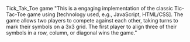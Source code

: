 Tick_Tak_Toe game
"This is a  engaging implementation of the classic Tic-Tac-Toe game using [technology used, e.g.,  JavaScript, HTML/CSS]. The game allows two players to compete against each other, taking turns to mark their symbols on a 3x3 grid. The first player to align three of their symbols in a row, column, or diagonal wins the game."
